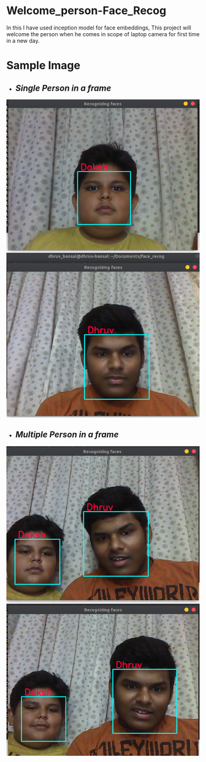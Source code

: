 # Welcome_person-Face_Recog
In this I have used inception model for face embeddings, This project will welcome the person when he comes in scope of laptop camera for first time in a new day.

# Sample Image

* ## _Single Person in a frame_
![](/sample/sample1.png)
![](/sample/sample2.png)


* ## _Multiple Person in a frame_
![](/sample/sample3.png)
![](/sample/sample4.png)
